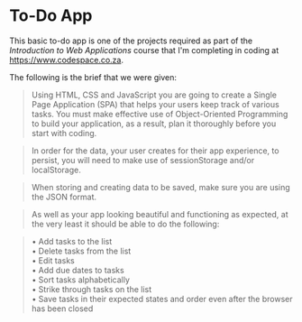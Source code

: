 # To-Do App

This basic to-do app is one of the projects required as part of the 
*Introduction to Web Applications* course that I'm completing in coding at 
https://www.codespace.co.za.

The following is the brief that we were given:

> Using  HTML, CSS and JavaScript you are going to create a 
 Single Page Application (SPA) 
 that helps your users keep track of various tasks. 
 You must make effective use of Object-Oriented Programming 
 to build your application, as a result, 
 plan it thoroughly before you start with coding.
 
> In order for the data, your user creates for their app experience, 
 to persist, you will need to make use of sessionStorage and/or localStorage.

> When storing and creating data to be saved, 
 make sure you are using the JSON format. 

> As well as your app looking beautiful and functioning as expected, 
 at the very least it should be able to do the following:

> • Add tasks to the list  
> • Delete tasks from the list  
> • Edit tasks  
> • Add due dates to tasks  
> • Sort tasks alphabetically  
> • Strike through tasks on the list  
> • Save tasks in their expected states and order even after the browser has been closed

